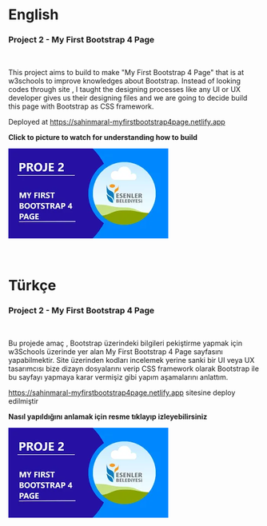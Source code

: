 # English

### Project 2 - My First Bootstrap 4 Page

<br/>

This project aims to build to make "My First Bootstrap 4 Page" that is at w3schools to improve knowledges about Bootstrap. Instead of looking codes through site , I taught the designing processes like any UI or UX developer gives us their designing files and we are going to decide build this page with Bootstrap as CSS framework.

Deployed at https://sahinmaral-myfirstbootstrap4page.netlify.app

<b>Click to picture to watch for understanding how to build </b>


<a href="https://www.youtube.com/watch?v=q_x8AHImoT0">
<img src="./thumbnail.webp"></img>
</a>


<br/>
<br/>
<br/>

# Türkçe

### Project 2 - My First Bootstrap 4 Page

<br/>

Bu projede amaç , Bootstrap üzerindeki bilgileri pekiştirme yapmak için w3Schools üzerinde yer alan My First Bootstrap 4 Page sayfasını yapabilmektir. Site üzerinden kodları incelemek yerine sanki bir UI veya UX tasarımcısı bize dizayn dosyalarını verip CSS framework olarak Bootstrap ile bu sayfayı yapmaya karar vermişiz gibi yapım aşamalarını anlattım.

https://sahinmaral-myfirstbootstrap4page.netlify.app sitesine deploy edilmiştir

<b> Nasıl yapıldığını anlamak için resme tıklayıp izleyebilirsiniz </b>

<a href="https://www.youtube.com/watch?v=q_x8AHImoT0">
<img src="./thumbnail.webp"></img>
</a>


